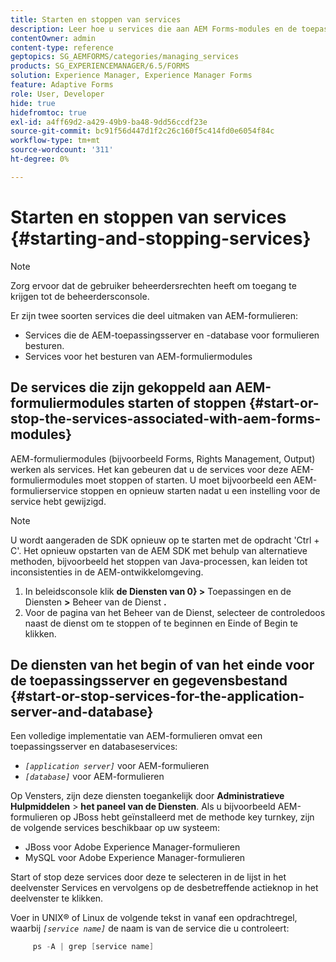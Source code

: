 ```yaml
---
title: Starten en stoppen van services
description: Leer hoe u services die aan AEM Forms-modules en de toepassingsserver en -database zijn gekoppeld, kunt starten en stoppen.
contentOwner: admin
content-type: reference
geptopics: SG_AEMFORMS/categories/managing_services
products: SG_EXPERIENCEMANAGER/6.5/FORMS
solution: Experience Manager, Experience Manager Forms
feature: Adaptive Forms
role: User, Developer
hide: true
hidefromtoc: true
exl-id: a4ff69d2-a429-49b9-ba48-9dd56ccdf23e
source-git-commit: bc91f56d447d1f2c26c160f5c414fd0e6054f84c
workflow-type: tm+mt
source-wordcount: '311'
ht-degree: 0%

---
```


# Starten en stoppen van services {#starting-and-stopping-services}

>[!NOTE]
> 
> Zorg ervoor dat de gebruiker beheerdersrechten heeft om toegang te krijgen tot de beheerdersconsole.

Er zijn twee soorten services die deel uitmaken van AEM-formulieren:

* Services die de AEM-toepassingsserver en -database voor formulieren besturen.
* Services voor het besturen van AEM-formuliermodules

## De services die zijn gekoppeld aan AEM-formuliermodules starten of stoppen {#start-or-stop-the-services-associated-with-aem-forms-modules}

AEM-formuliermodules (bijvoorbeeld Forms, Rights Management, Output) werken als services. Het kan gebeuren dat u de services voor deze AEM-formuliermodules moet stoppen of starten. U moet bijvoorbeeld een AEM-formulierservice stoppen en opnieuw starten nadat u een instelling voor de service hebt gewijzigd.

>[!NOTE]
>
> U wordt aangeraden de SDK opnieuw op te starten met de opdracht &#39;Ctrl + C&#39;. Het opnieuw opstarten van de AEM SDK met behulp van alternatieve methoden, bijvoorbeeld het stoppen van Java-processen, kan leiden tot inconsistenties in de AEM-ontwikkelomgeving.

1. In beleidsconsole klik **de Diensten van 0} >** Toepassingen en de Diensten **>** Beheer van de Dienst **.**
1. Voor de pagina van het Beheer van de Dienst, selecteer de controledoos naast de dienst om te stoppen of te beginnen en Einde of Begin te klikken.

## De diensten van het begin of van het einde voor de toepassingsserver en gegevensbestand {#start-or-stop-services-for-the-application-server-and-database}

Een volledige implementatie van AEM-formulieren omvat een toepassingsserver en databaseservices:

* *`[application server]`* voor AEM-formulieren
* *`[database]`* voor AEM-formulieren

Op Vensters, zijn deze diensten toegankelijk door **Administratieve Hulpmiddelen** > **het paneel van de Diensten**. Als u bijvoorbeeld AEM-formulieren op JBoss hebt geïnstalleerd met de methode key turnkey, zijn de volgende services beschikbaar op uw systeem:

* JBoss voor Adobe Experience Manager-formulieren
* MySQL voor Adobe Experience Manager-formulieren

Start of stop deze services door deze te selecteren in de lijst in het deelvenster Services en vervolgens op de desbetreffende actieknop in het deelvenster te klikken.

Voer in UNIX® of Linux de volgende tekst in vanaf een opdrachtregel, waarbij *`[service name]`* de naam is van de service die u controleert:

```java
     ps -A | grep [service name]
```

